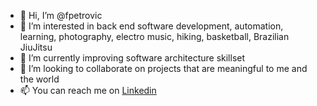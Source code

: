 - 👋 Hi, I’m @fpetrovic
- 👀 I’m interested in back end software development, automation, learning, photography, electro music, hiking, basketball, Brazilian JiuJitsu
- 🌱 I’m currently improving software architecture skillset
- 💞️ I’m looking to collaborate on projects that are meaningful to me and the world
- 📫 You can reach me on [Linkedin ](https://www.linkedin.com/in/filip-petrovic-software-engineer/)

<!---
fpetrovic/fpetrovic is a ✨ special ✨ repository because its `README.md` (this file) appears on your GitHub profile.
You can click the Preview link to take a look at your changes.
--->
